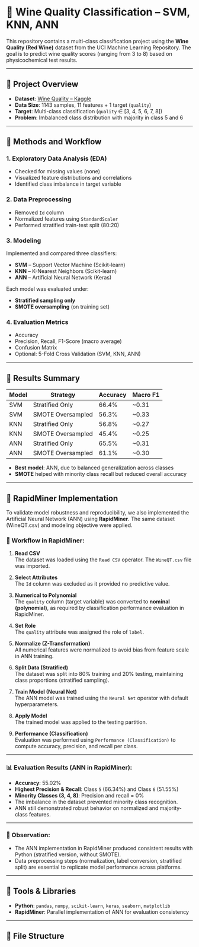 # 🍷 Wine Quality Classification – SVM, KNN, ANN

This repository contains a multi-class classification project using the **Wine Quality (Red Wine)** dataset from the UCI Machine Learning Repository. The goal is to predict wine quality scores (ranging from 3 to 8) based on physicochemical test results.

---

## 📌 Project Overview

- **Dataset**: [Wine Quality – Kaggle]([https://archive.ics.uci.edu/ml/datasets/wine+quality](https://www.kaggle.com/datasets/yasserh/wine-quality-dataset))
- **Data Size**: 1143 samples, 11 features + 1 target (`quality`)
- **Target**: Multi-class classification (`quality` ∈ [3, 4, 5, 6, 7, 8])
- **Problem**: Imbalanced class distribution with majority in class 5 and 6

---

## 🧪 Methods and Workflow

### 1. Exploratory Data Analysis (EDA)
- Checked for missing values (none)
- Visualized feature distributions and correlations
- Identified class imbalance in target variable

### 2. Data Preprocessing
- Removed `Id` column
- Normalized features using `StandardScaler`
- Performed stratified train-test split (80:20)

### 3. Modeling
Implemented and compared three classifiers:
- **SVM** – Support Vector Machine (Scikit-learn)
- **KNN** – K-Nearest Neighbors (Scikit-learn)
- **ANN** – Artificial Neural Network (Keras)

Each model was evaluated under:
- **Stratified sampling only**
- **SMOTE oversampling** (on training set)

### 4. Evaluation Metrics
- Accuracy
- Precision, Recall, F1-Score (macro average)
- Confusion Matrix
- Optional: 5-Fold Cross Validation (SVM, KNN, ANN)

---

## 🏁 Results Summary

| Model | Strategy           | Accuracy | Macro F1 |
|-------|--------------------|----------|----------|
| SVM   | Stratified Only    | 66.4%    | ~0.31    |
| SVM   | SMOTE Oversampled  | 56.3%    | ~0.33    |
| KNN   | Stratified Only    | 56.8%    | ~0.27    |
| KNN   | SMOTE Oversampled  | 45.4%    | ~0.25    |
| ANN   | Stratified Only    | 65.5%    | ~0.31    |
| ANN   | SMOTE Oversampled  | 61.1%    | ~0.30    |

- **Best model**: ANN, due to balanced generalization across classes
- **SMOTE** helped with minority class recall but reduced overall accuracy

---

## 🔧 RapidMiner Implementation

To validate model robustness and reproducibility, we also implemented the Artificial Neural Network (ANN) using **RapidMiner**. The same dataset (WineQT.csv) and modeling objective were applied.

### 🧭 Workflow in RapidMiner:

1. **Read CSV**  
   The dataset was loaded using the `Read CSV` operator. The `WineQT.csv` file was imported.

2. **Select Attributes**  
   The `Id` column was excluded as it provided no predictive value.

3. **Numerical to Polynomial**  
   The `quality` column (target variable) was converted to **nominal (polynomial)**, as required by classification performance evaluation in RapidMiner.

4. **Set Role**  
   The `quality` attribute was assigned the role of `label`.

5. **Normalize (Z-Transformation)**  
   All numerical features were normalized to avoid bias from feature scale in ANN training.

6. **Split Data (Stratified)**  
   The dataset was split into 80% training and 20% testing, maintaining class proportions (stratified sampling).

7. **Train Model (Neural Net)**  
   The ANN model was trained using the `Neural Net` operator with default hyperparameters.

8. **Apply Model**  
   The trained model was applied to the testing partition.

9. **Performance (Classification)**  
   Evaluation was performed using `Performance (Classification)` to compute accuracy, precision, and recall per class.

---

### 📊 Evaluation Results (ANN in RapidMiner):

- **Accuracy**: 55.02%
- **Highest Precision & Recall**: Class `5` (66.34%) and Class `6` (51.55%)
- **Minority Classes (3, 4, 8)**: Precision and recall = 0%
- The imbalance in the dataset prevented minority class recognition.
- ANN still demonstrated robust behavior on normalized and majority-class features.

---

### 📝 Observation:

- The ANN implementation in RapidMiner produced consistent results with Python (stratified version, without SMOTE).
- Data preprocessing steps (normalization, label conversion, stratified split) are essential to replicate model performance across platforms.

---

## 🧰 Tools & Libraries

- **Python**: `pandas`, `numpy`, `scikit-learn`, `keras`, `seaborn`, `matplotlib`
- **RapidMiner**: Parallel implementation of ANN for evaluation consistency

---

## 📁 File Structure

